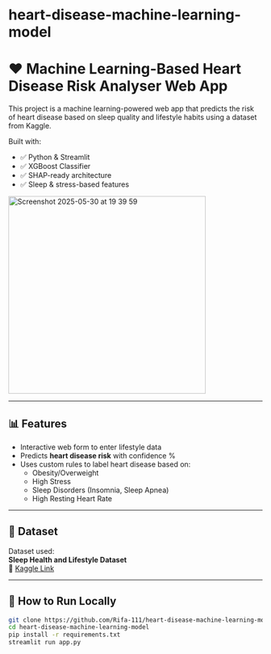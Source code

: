 # heart-disease-machine-learning-model

# ❤️ Machine Learning-Based Heart Disease Risk Analyser Web App

This project is a machine learning-powered web app that predicts the risk of heart disease based on sleep quality and lifestyle habits using a dataset from Kaggle.

Built with:
- ✅ Python & Streamlit
- ✅ XGBoost Classifier
- ✅ SHAP-ready architecture
- ✅ Sleep & stress-based features
  
<img width="391" alt="Screenshot 2025-05-30 at 19 39 59" src="https://github.com/user-attachments/assets/0517a800-aaad-4307-baf2-380ca59db6f1" />


---

## 📊 Features

- Interactive web form to enter lifestyle data
- Predicts **heart disease risk** with confidence %
- Uses custom rules to label heart disease based on:
  - Obesity/Overweight
  - High Stress
  - Sleep Disorders (Insomnia, Sleep Apnea)
  - High Resting Heart Rate

---

## 📁 Dataset

Dataset used:  
**Sleep Health and Lifestyle Dataset**  
📎 [Kaggle Link](https://www.kaggle.com/datasets/uom190346a/sleep-health-and-lifestyle-dataset)

---

## 🚀 How to Run Locally

```bash
git clone https://github.com/Rifa-111/heart-disease-machine-learning-model.git
cd heart-disease-machine-learning-model
pip install -r requirements.txt
streamlit run app.py
